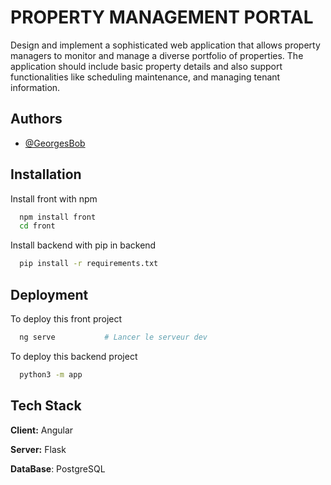 
# PROPERTY MANAGEMENT PORTAL

Design and implement a sophisticated web application that allows property managers to monitor and
manage a diverse portfolio of properties. The application should include basic property details and also
support functionalities like scheduling maintenance, and managing tenant information.


## Authors

- [@GeorgesBob]([(https://github.com/GeorgesBob)])


## Installation

Install front with npm

```bash
  npm install front
  cd front
```

Install backend with pip in backend

```bash
  pip install -r requirements.txt
```
## Deployment

To deploy this front project

```bash
  ng serve           # Lancer le serveur dev
```
To deploy this backend project
```bash
  python3 -m app
```

## Tech Stack

**Client:** Angular

**Server:** Flask

**DataBase**: PostgreSQL
